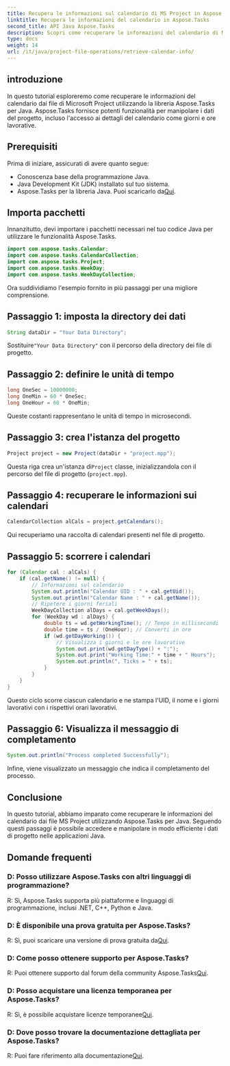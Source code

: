 ```yaml
---
title: Recupera le informazioni sul calendario di MS Project in Aspose.Tasks
linktitle: Recupera le informazioni del calendario in Aspose.Tasks
second_title: API Java Aspose.Tasks
description: Scopri come recuperare le informazioni del calendario di MS Project utilizzando Aspose.Tasks per Java. Guida passo passo per accedere ai dettagli del calendario in modo programmatico.
type: docs
weight: 14
url: /it/java/project-file-operations/retrieve-calendar-info/
---
```

## introduzione
In questo tutorial esploreremo come recuperare le informazioni del calendario dai file di Microsoft Project utilizzando la libreria Aspose.Tasks per Java. Aspose.Tasks fornisce potenti funzionalità per manipolare i dati del progetto, incluso l'accesso ai dettagli del calendario come giorni e ore lavorative.
## Prerequisiti
Prima di iniziare, assicurati di avere quanto segue:
- Conoscenza base della programmazione Java.
- Java Development Kit (JDK) installato sul tuo sistema.
-  Aspose.Tasks per la libreria Java. Puoi scaricarlo da[Qui](https://releases.aspose.com/tasks/java/).
## Importa pacchetti
Innanzitutto, devi importare i pacchetti necessari nel tuo codice Java per utilizzare le funzionalità Aspose.Tasks.
```java
import com.aspose.tasks.Calendar;
import com.aspose.tasks.CalendarCollection;
import com.aspose.tasks.Project;
import com.aspose.tasks.WeekDay;
import com.aspose.tasks.WeekDayCollection;
```
Ora suddividiamo l'esempio fornito in più passaggi per una migliore comprensione.
## Passaggio 1: imposta la directory dei dati
```java
String dataDir = "Your Data Directory";
```
 Sostituire`"Your Data Directory"` con il percorso della directory dei file di progetto.
## Passaggio 2: definire le unità di tempo
```java
long OneSec = 10000000;
long OneMin = 60 * OneSec;
long OneHour = 60 * OneMin;
```
Queste costanti rappresentano le unità di tempo in microsecondi.
## Passaggio 3: crea l'istanza del progetto
```java
Project project = new Project(dataDir + "project.mpp");
```
 Questa riga crea un'istanza di`Project` classe, inizializzandola con il percorso del file di progetto (`project.mpp`).
## Passaggio 4: recuperare le informazioni sui calendari
```java
CalendarCollection alCals = project.getCalendars();
```
Qui recuperiamo una raccolta di calendari presenti nel file di progetto.
## Passaggio 5: scorrere i calendari
```java
for (Calendar cal : alCals) {
    if (cal.getName() != null) {
        // Informazioni sul calendario
        System.out.println("Calendar UID : " + cal.getUid());
        System.out.println("Calendar Name : " + cal.getName());
        // Ripetere i giorni feriali
        WeekDayCollection alDays = cal.getWeekDays();
        for (WeekDay wd : alDays) {
            double ts = wd.getWorkingTime(); // Tempo in millisecondi
            double time = ts / (OneHour); // Converti in ore
            if (wd.getDayWorking()) {
                // Visualizza i giorni e le ore lavorative
                System.out.print(wd.getDayType() + ":");
                System.out.print("Working Time:" + time + " Hours");
                System.out.println(", Ticks = " + ts);
            }
        }
    }
}
```
Questo ciclo scorre ciascun calendario e ne stampa l'UID, il nome e i giorni lavorativi con i rispettivi orari lavorativi.
## Passaggio 6: Visualizza il messaggio di completamento
```java
System.out.println("Process completed Successfully");
```
Infine, viene visualizzato un messaggio che indica il completamento del processo.
## Conclusione
In questo tutorial, abbiamo imparato come recuperare le informazioni del calendario dai file MS Project utilizzando Aspose.Tasks per Java. Seguendo questi passaggi è possibile accedere e manipolare in modo efficiente i dati di progetto nelle applicazioni Java.

## Domande frequenti
### D: Posso utilizzare Aspose.Tasks con altri linguaggi di programmazione?
R: Sì, Aspose.Tasks supporta più piattaforme e linguaggi di programmazione, inclusi .NET, C++, Python e Java.
### D: È disponibile una prova gratuita per Aspose.Tasks?
 R: Sì, puoi scaricare una versione di prova gratuita da[Qui](https://releases.aspose.com/).
### D: Come posso ottenere supporto per Aspose.Tasks?
R: Puoi ottenere supporto dal forum della community Aspose.Tasks[Qui](https://forum.aspose.com/c/tasks/15).
### D: Posso acquistare una licenza temporanea per Aspose.Tasks?
 R: Sì, è possibile acquistare licenze temporanee[Qui](https://purchase.aspose.com/temporary-license/).
### D: Dove posso trovare la documentazione dettagliata per Aspose.Tasks?
 R: Puoi fare riferimento alla documentazione[Qui](https://reference.aspose.com/tasks/java/).